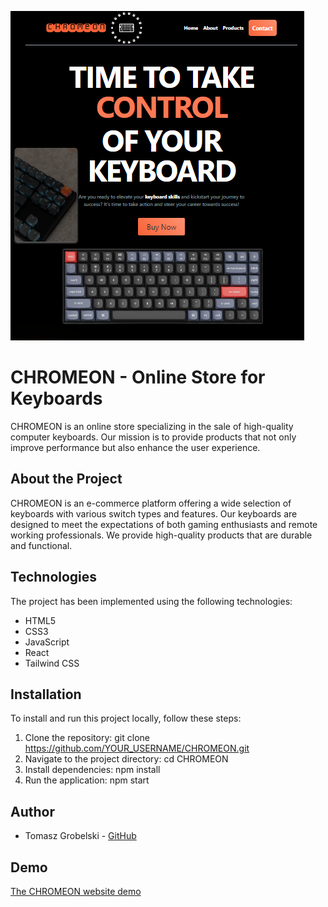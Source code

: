 ![HeroPage](./src/images/README/HeroPage.png)


# CHROMEON - Online Store for Keyboards

CHROMEON is an online store specializing in the sale of high-quality computer keyboards. Our mission is to provide products that not only improve performance but also enhance the user experience.

## About the Project

CHROMEON is an e-commerce platform offering a wide selection of keyboards with various switch types and features. Our keyboards are designed to meet the expectations of both gaming enthusiasts and remote working professionals. We provide high-quality products that are durable and functional.

## Technologies

The project has been implemented using the following technologies:

- HTML5
- CSS3
- JavaScript
- React
- Tailwind CSS

## Installation

To install and run this project locally, follow these steps:

1. Clone the repository: git clone https://github.com/YOUR_USERNAME/CHROMEON.git
2. Navigate to the project directory: cd CHROMEON
3. Install dependencies: npm install
4. Run the application: npm start

## Author

- Tomasz Grobelski - [GitHub]([link_do_profilu](https://github.com/TomaszGrobelski))

## Demo
[The CHROMEON website demo](https://tomaszgrobelski.github.io/CHROMEON/)

